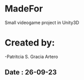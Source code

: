 # MadeFor
Small videogame project in Unity3D
# Created by:
-Patritcia S. Gracia Artero
##  Date : 26-09-23


